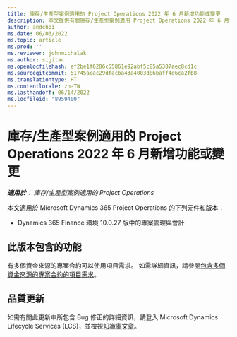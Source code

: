 ```yaml
---
title: 庫存/生產型案例適用的 Project Operations 2022 年 6 月新增功能或變更
description: 本文提供有關庫存/生產型案例適用 Project Operations 2022 年 6 月發行版本中所提供之品質更新的資訊。
author: andchoi
ms.date: 06/03/2022
ms.topic: article
ms.prod: ''
ms.reviewer: johnmichalak
ms.author: sigitac
ms.openlocfilehash: ef2be1f6286c55861e92abf5c85a5387aec8cd1c
ms.sourcegitcommit: 51745acac29dfacba43a4003d86baff4d6ca2fb8
ms.translationtype: HT
ms.contentlocale: zh-TW
ms.lasthandoff: 06/14/2022
ms.locfileid: "8959400"
---
```

# <a name="whats-new-or-changed-in-project-operations-june-2022-for-stockedproduction-based-scenarios"></a>庫存/生產型案例適用的 Project Operations 2022 年 6 月新增功能或變更

_**適用於：** 庫存/生產型案例適用的 Project Operations_

本文適用於 Microsoft Dynamics 365 Project Operations 的下列元件和版本：

- Dynamics 365 Finance 環境 10.0.27 版中的專案管理與會計

## <a name="features-included-in-this-release"></a>此版本包含的功能

有多個資金來源的專案合約可以使用項目需求。 如需詳細資訊，請參閱[包含多個資金來源的專案合約的項目需求](/multiple-funding-sources-item-req.md)。

## <a name="quality-updates"></a>品質更新

如需有關此更新中所包含 Bug 修正的詳細資訊，請登入 Microsoft Dynamics Lifecycle Services (LCS)，並檢視[知識庫文章](https://fix.lcs.dynamics.com/Issue/Details?bugId=673271)。
